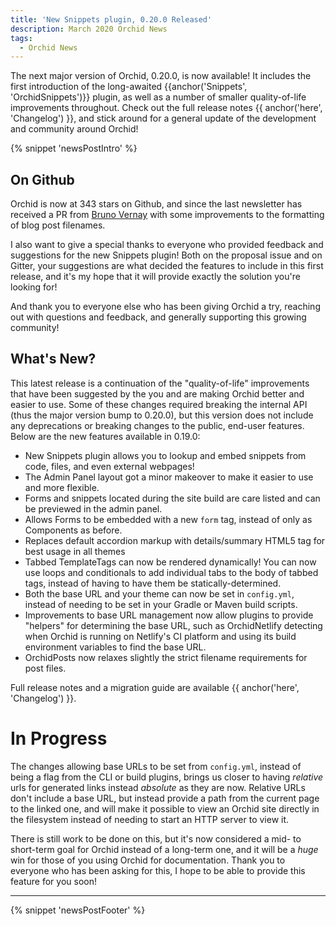 ```yaml
---
title: 'New Snippets plugin, 0.20.0 Released'
description: March 2020 Orchid News
tags: 
  - Orchid News
---
```


The next major version of Orchid, 0.20.0, is now available! It includes the first introduction of the long-awaited 
{{anchor('Snippets', 'OrchidSnippets')}} plugin, as well as a number of smaller quality-of-life improvements throughout. 
Check out the full release notes {{ anchor('here', 'Changelog') }}, and stick around for a general update of the 
development and community around Orchid!

{% snippet 'newsPostIntro' %}

## On Github

Orchid is now at 343 stars on Github, and since the last newsletter has received a PR from 
[Bruno Vernay](https://github.com/BrunoVernay) with some improvements to the formatting of blog post filenames. 

I also want to give a special thanks to everyone who provided feedback and suggestions for the new Snippets plugin! Both
on the proposal issue and on Gitter, your suggestions are what decided the features to include in this first release, 
and it's my hope that it will provide exactly the solution you're looking for! 

And thank you to everyone else who has been giving Orchid a try, reaching out with questions and feedback, and generally
supporting this growing community! 

## What's New?

This latest release is a continuation of the "quality-of-life" improvements that have been suggested by the you and are
making Orchid better and easier to use. Some of these changes required breaking the internal API (thus the major version 
bump to 0.20.0), but this version does not include any deprecations or breaking changes to the public, end-user 
features. Below are the new features available in 0.19.0:

- New Snippets plugin allows you to lookup and embed snippets from code, files, and even external webpages!
- The Admin Panel layout got a minor makeover to make it easier to use and more flexible.  
- Forms and snippets located during the site build are care listed and can be previewed in the admin panel.
- Allows Forms to be embedded with a new `form` tag, instead of only as Components as before.
- Replaces default accordion markup with details/summary HTML5 tag for best usage in all themes
- Tabbed TemplateTags can now be rendered dynamically! You can now use loops and conditionals to add individual tabs to
    the body of tabbed tags, instead of having to have them be statically-determined.
- Both the base URL and your theme can now be set in `config.yml`, instead of needing to be set in your Gradle or Maven
    build scripts. 
- Improvements to base URL management now allow plugins to provide "helpers" for determining the base URL, such as 
    OrchidNetlify detecting when Orchid is running on Netlify's CI platform and using its build environment variables
    to find the base URL.
- OrchidPosts now relaxes slightly the strict filename requirements for post files. 

Full release notes and a migration guide are available {{ anchor('here', 'Changelog') }}.

# In Progress

The changes allowing base URLs to be set from `config.yml`, instead of being a flag from the CLI or build plugins, 
brings us closer to having _relative_ urls for generated links instead _absolute_ as they are now. Relative URLs don't
include a base URL, but instead provide a path from the current page to the linked one, and will make it possible to 
view an Orchid site directly in the filesystem instead of needing to start an HTTP server to view it.

There is still work to be done on this, but it's now considered a mid- to short-term goal for Orchid instead of a 
long-term one, and it will be a _huge_ win for those of you using Orchid for documentation. Thank you to everyone who
has been asking for this, I hope to be able to provide this feature for you soon! 

---

{% snippet 'newsPostFooter' %}
